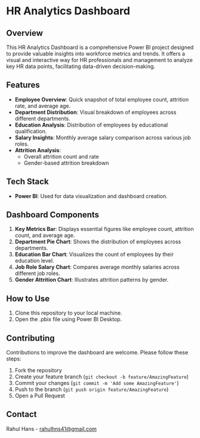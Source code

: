 # HR Analytics Dashboard

## Overview

This HR Analytics Dashboard is a comprehensive Power BI project designed to provide valuable insights into workforce metrics and trends. It offers a visual and interactive way for HR professionals and management to analyze key HR data points, facilitating data-driven decision-making.

## Features

- **Employee Overview**: Quick snapshot of total employee count, attrition rate, and average age.
- **Department Distribution**: Visual breakdown of employees across different departments.
- **Education Analysis**: Distribution of employees by educational qualification.
- **Salary Insights**: Monthly average salary comparison across various job roles.
- **Attrition Analysis**: 
  - Overall attrition count and rate
  - Gender-based attrition breakdown

## Tech Stack

- **Power BI**: Used for data visualization and dashboard creation.

## Dashboard Components

1. **Key Metrics Bar**: Displays essential figures like employee count, attrition count, and average age.
2. **Department Pie Chart**: Shows the distribution of employees across departments.
3. **Education Bar Chart**: Visualizes the count of employees by their education level.
4. **Job Role Salary Chart**: Compares average monthly salaries across different job roles.
5. **Gender Attrition Chart**: Illustrates attrition patterns by gender.

## How to Use

1. Clone this repository to your local machine.
2. Open the .pbix file using Power BI Desktop.

## Contributing

Contributions to improve the dashboard are welcome. Please follow these steps:

1. Fork the repository
2. Create your feature branch (`git checkout -b feature/AmazingFeature`)
3. Commit your changes (`git commit -m 'Add some AmazingFeature'`)
4. Push to the branch (`git push origin feature/AmazingFeature`)
5. Open a Pull Request



## Contact

Rahul Hans - rahulhns41@gmail.com